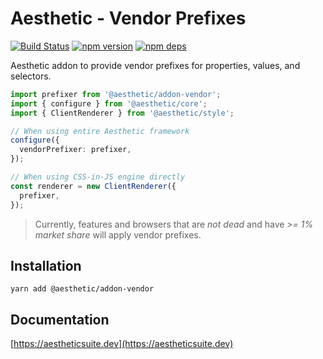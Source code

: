 # Aesthetic - Vendor Prefixes

[![Build Status](https://github.com/aesthetic-suite/framework/workflows/Build/badge.svg)](https://github.com/aesthetic-suite/framework/actions?query=branch%3Amaster)
[![npm version](https://badge.fury.io/js/%40aesthetic%addon-vendor.svg)](https://www.npmjs.com/package/@aesthetic/addon-vendor)
[![npm deps](https://david-dm.org/aesthetic-suite/framework.svg?path=packages/addon-vendor)](https://www.npmjs.com/package/@aesthetic/addon-vendor)

Aesthetic addon to provide vendor prefixes for properties, values, and selectors.

```ts
import prefixer from '@aesthetic/addon-vendor';
import { configure } from '@aesthetic/core';
import { ClientRenderer } from '@aesthetic/style';

// When using entire Aesthetic framework
configure({
  vendorPrefixer: prefixer,
});

// When using CSS-in-JS engine directly
const renderer = new ClientRenderer({
  prefixer,
});
```

> Currently, features and browsers that are _not dead_ and have _>= 1% market share_ will apply
> vendor prefixes.

## Installation

```
yarn add @aesthetic/addon-vendor
```

## Documentation

[https://aestheticsuite.dev](https://aestheticsuite.dev)
